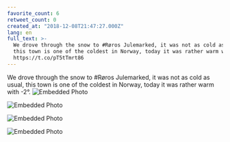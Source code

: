```yaml
---
favorite_count: 6
retweet_count: 0
created_at: "2018-12-08T21:47:27.000Z"
lang: en
full_text: >-
  We drove through the snow to #Røros Julemarked, it was not as cold as usual,
  this town is one of the coldest in Norway, today it was rather warm with -2°.
  https://t.co/pT5tTmrt86
---
```


We drove through the snow to #Røros Julemarked, it was not as cold as usual,
this town is one of the coldest in Norway, today it was rather warm with -2°.
![Embedded Photo](https://twitter-media-coderbyheart.s3.eu-north-1.amazonaws.com/1071521665182560257-Dt7PNfAXQAEs3sn.jpg)

![Embedded Photo](https://twitter-media-coderbyheart.s3.eu-north-1.amazonaws.com/1071521665182560257-Dt7POhSWkAAuiX4.jpg)

![Embedded Photo](https://twitter-media-coderbyheart.s3.eu-north-1.amazonaws.com/1071521665182560257-Dt7PPzwWkAEMsH0.jpg)

![Embedded Photo](https://twitter-media-coderbyheart.s3.eu-north-1.amazonaws.com/1071521665182560257-Dt7PQ6gWoAAdfQJ.jpg)
